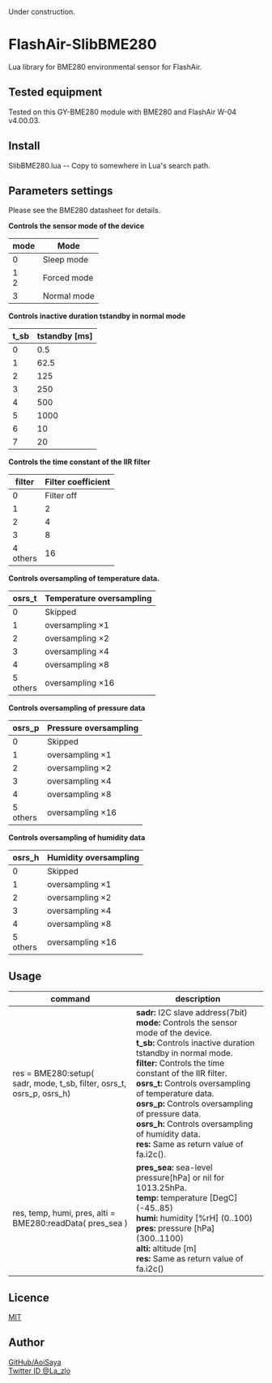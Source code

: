 Under construction.

# FlashAir-SlibBME280

Lua library for BME280 environmental sensor for FlashAir.

## Tested equipment

Tested on this GY-BME280 module with BME280 and FlashAir W-04 v4.00.03.

## Install

SlibBME280.lua -- Copy to somewhere in Lua's search path.

## Parameters settings

Please see the BME280 datasheet for details.

**Controls the sensor mode of the device**

mode | Mode
--- | ---
0| Sleep mode
1<br>2| Forced mode
3| Normal mode

**Controls inactive duration tstandby in normal mode**

t_sb| tstandby [ms]
--- | ---
0| 0.5
1| 62.5
2| 125
3| 250
4| 500
5| 1000
6| 10
7| 20

**Controls the time constant of the IIR filter**

filter| Filter coefficient
--- | ---
0| Filter off
1| 2
2| 4
3| 8
4<br>others| 16

**Controls oversampling of temperature data.**

osrs_t| Temperature oversampling
--- | ---
0| Skipped
1| oversampling ×1
2| oversampling ×2
3| oversampling ×4
4| oversampling ×8
5<br>others| oversampling ×16

**Controls oversampling of pressure data**

osrs_p| Pressure oversampling
--- | ---
0| Skipped
1| oversampling ×1
2| oversampling ×2
3| oversampling ×4
4| oversampling ×8
5<br>others| oversampling ×16

**Controls oversampling of humidity data**

osrs_h| Humidity oversampling
--- | ---
0| Skipped
1| oversampling ×1
2| oversampling ×2
3| oversampling ×4
4| oversampling ×8
5<br>others| oversampling ×16

## Usage

command | description
--- | ---
res = BME280:setup(<br>sadr, mode, t_sb, filter, osrs_t, osrs_p, osrs_h) |**sadr:** I2C slave address(7bit)<br>**mode:** Controls the sensor mode of the device.<br>**t_sb:** Controls inactive duration tstandby in normal mode.<br>**filter:** Controls the time constant of the IIR filter.<br>**osrs_t:** Controls oversampling of temperature data.<br>**osrs_p:** Controls oversampling of pressure data.<br>**osrs_h:** Controls oversampling of humidity data.<br>**res:** Same as return value of fa.i2c().
res, temp, humi, pres, alti =<br> BME280:readData( pres_sea )  | **pres_sea:** sea-level pressure[hPa] or nil for 1013.25hPa.<br>**temp:** temperature [DegC] (-45..85)<br>**humi:** humidity [%rH] (0..100)<br>**pres:** pressure [hPa] (300..1100)<br>**alti:** altitude [m]<br>**res:** Same as return value of fa.i2c()

## Licence

[MIT](https://github.com/AoiSaya/FlashAir-libBMP/blob/master/LICENSE)

## Author

[GitHub/AoiSaya](https://github.com/AoiSaya)  
[Twitter ID @La_zlo](https://twitter.com/La_zlo)

